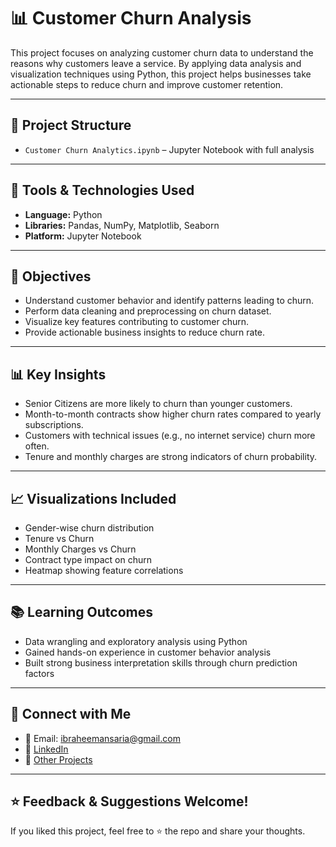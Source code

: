 # 📊 Customer Churn Analysis

This project focuses on analyzing customer churn data to understand the reasons why customers leave a service. By applying data analysis and visualization techniques using Python, this project helps businesses take actionable steps to reduce churn and improve customer retention.

---

## 📁 Project Structure

- `Customer Churn Analytics.ipynb` – Jupyter Notebook with full analysis

---

## 🔧 Tools & Technologies Used

- **Language:** Python  
- **Libraries:** Pandas, NumPy, Matplotlib, Seaborn  
- **Platform:** Jupyter Notebook

---

## 📌 Objectives

- Understand customer behavior and identify patterns leading to churn.
- Perform data cleaning and preprocessing on churn dataset.
- Visualize key features contributing to customer churn.
- Provide actionable business insights to reduce churn rate.

---

## 📊 Key Insights

- Senior Citizens are more likely to churn than younger customers.
- Month-to-month contracts show higher churn rates compared to yearly subscriptions.
- Customers with technical issues (e.g., no internet service) churn more often.
- Tenure and monthly charges are strong indicators of churn probability.

---

## 📈 Visualizations Included

- Gender-wise churn distribution  
- Tenure vs Churn  
- Monthly Charges vs Churn  
- Contract type impact on churn  
- Heatmap showing feature correlations

---

## 📚 Learning Outcomes

- Data wrangling and exploratory analysis using Python
- Gained hands-on experience in customer behavior analysis
- Built strong business interpretation skills through churn prediction factors

---

## 🔗 Connect with Me

- 📧 Email: ibraheemansaria@gmail.com  
- 💼 [LinkedIn](https://www.linkedin.com/in/mohammad-ibraheem-3a43a7275)  
- 🧠 [Other Projects](https://github.com/1Ibraheem7)

---

## ⭐️ Feedback & Suggestions Welcome!

If you liked this project, feel free to ⭐️ the repo and share your thoughts.
